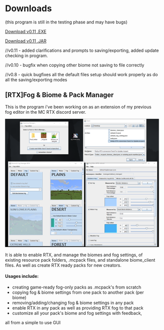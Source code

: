 Downloads
======

(this program is still in the testing phase and may have bugs)

[Download v0.11 .EXE](https://github.com/btrab1/RTX_Fog_Biome_Pack_Manager/raw/main/out/artifacts/RTX_f_b_p_manager_jar/%5BRTX%5D%20Fog%20%26%20Biome%20%26%20Pack%20Manager%200.11.exe)

[Download v0.11 .JAR](https://github.com/btrab1/RTX_Fog_Biome_Pack_Manager/raw/main/out/artifacts/RTX_f_b_p_manager_jar/fog_setting_project.jar)

//v0.11 - added clarifications and prompts to saving/exporting, added update checking in program.

//v0.10 - bugfix when copying other biome not saving to file correctly

//v0.8 - quick bugfixes all the default files setup should work properly as do all the saving/exporting modes

[RTX]Fog & Biome & Pack Manager
------
This is the program i've been working on as an extension of my previous fog editor in the MC RTX discord server.

![Image of Program](example.png)

It is able to enable RTX, and manage the biomes and fog settings, of existing resource pack folders, .mcpack files, and standalone biome_client files. 
As well as create RTX ready packs for new creators.

#### Usages include: 
* creating game-ready fog-only packs as .mcpack's from scratch
* copying fog & biome settings from one pack to another pack (per biome)
* removing/adding/changing fog & biome settings in any pack 
* enable RTX in any pack as well as providing RTX fog to that pack
* customize all your pack's biome and fog settings with feedback, 

all from a simple to use GUI